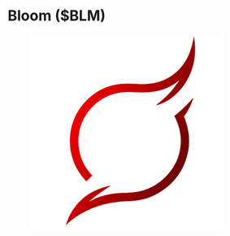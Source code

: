 # Bloom ($BLM)

<figure><img src="../.gitbook/assets/Bloom-Main.png" alt="" width="384"><figcaption></figcaption></figure>

